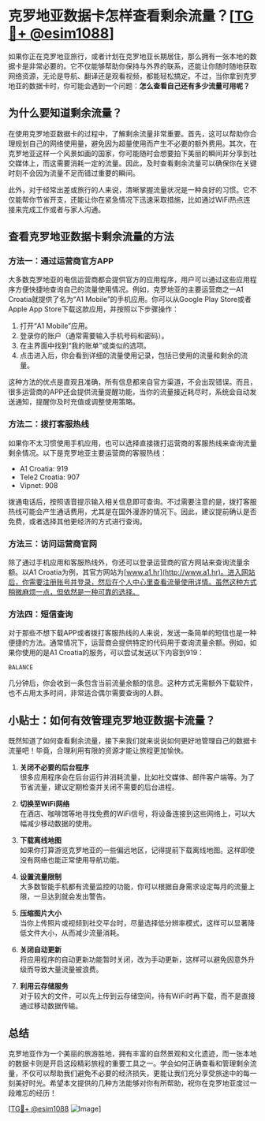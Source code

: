 # 克罗地亚数据卡怎样查看剩余流量？[[TG💪+ @esim1088](https://t.me/s/esim1088)]

如果你正在克罗地亚旅行，或者计划在克罗地亚长期居住，那么拥有一张本地的数据卡是非常必要的。它不仅能够帮助你保持与外界的联系，还能让你随时随地获取网络资源，无论是导航、翻译还是观看视频，都能轻松搞定。不过，当你拿到克罗地亚的数据卡时，你可能会遇到一个问题：**怎么查看自己还有多少流量可用呢？**

## 为什么要知道剩余流量？

在使用克罗地亚数据卡的过程中，了解剩余流量非常重要。首先，这可以帮助你合理规划自己的网络使用量，避免因为超量使用而产生不必要的额外费用。其次，在克罗地亚这样一个风景如画的国家，你可能随时会想要拍下美丽的瞬间并分享到社交媒体上，而这需要消耗一定的流量。因此，及时查看剩余流量可以确保你在关键时刻不会因为流量不足而错过重要的瞬间。

此外，对于经常出差或旅行的人来说，清晰掌握流量状况是一种良好的习惯。它不仅能帮你节省开支，还能让你在紧急情况下迅速采取措施，比如通过WiFi热点连接来完成工作或者与家人沟通。

## 查看克罗地亚数据卡剩余流量的方法

### 方法一：通过运营商官方APP

大多数克罗地亚的电信运营商都会提供官方的应用程序，用户可以通过这些应用程序方便快捷地查询自己的流量使用情况。例如，克罗地亚的主要运营商之一A1 Croatia就提供了名为“A1 Mobile”的手机应用。你可以从Google Play Store或者Apple App Store下载这款应用，并按照以下步骤操作：

1. 打开“A1 Mobile”应用。
2. 登录你的账户（通常需要输入手机号码和密码）。
3. 在主界面中找到“我的账单”或类似的选项。
4. 点击进入后，你会看到详细的流量使用记录，包括已使用的流量和剩余的流量。

这种方法的优点是直观且准确，所有信息都来自官方渠道，不会出现错误。而且，很多运营商的APP还会提供流量提醒功能，当你的流量接近耗尽时，系统会自动发送通知，提醒你及时充值或调整使用策略。

### 方法二：拨打客服热线

如果你不太习惯使用手机应用，也可以选择直接拨打运营商的客服热线来查询流量剩余情况。以下是克罗地亚主要运营商的客服热线：

- A1 Croatia: 919
- Tele2 Croatia: 907
- Vipnet: 908

拨通电话后，按照语音提示输入相关信息即可查询。不过需要注意的是，拨打客服热线可能会产生通话费用，尤其是在国外漫游的情况下。因此，建议提前确认是否免费，或者选择其他更经济的方式进行查询。

### 方法三：访问运营商官网

除了通过手机应用和客服热线外，你还可以登录运营商的官方网站来查询流量余额。以A1 Croatia为例，其官方网站为[www.a1.hr](http://www.a1.hr)。进入网站后，你需要注册账号并登录，然后在个人中心里查看流量使用详情。虽然这种方式稍微麻烦一点，但依然是一种可靠的选择。

### 方法四：短信查询

对于那些不想下载APP或者拨打客服热线的人来说，发送一条简单的短信也是一种便捷的方法。通常情况下，运营商会提供特定的代码用于查询流量余额。例如，如果你使用的是A1 Croatia的服务，可以尝试发送以下内容到919：

```
BALANCE
```

几分钟后，你会收到一条包含当前流量余额的信息。这种方式无需额外下载软件，也不占用太多时间，非常适合偶尔需要查询的人群。

## 小贴士：如何有效管理克罗地亚数据卡流量？

既然知道了如何查看剩余流量，接下来我们就来说说如何更好地管理自己的数据卡流量吧！毕竟，合理利用有限的资源才能让旅程更加愉快。

1. **关闭不必要的后台程序**  
   很多应用程序会在后台运行并消耗流量，比如社交媒体、邮件客户端等。为了节省流量，建议定期检查并关闭不需要的后台进程。

2. **切换至WiFi网络**  
   在酒店、咖啡馆等地寻找免费的WiFi信号，将设备连接到这些网络上，可以大幅减少移动数据的使用。

3. **下载离线地图**  
   如果你打算游览克罗地亚的一些偏远地区，记得提前下载离线地图。这样即使没有网络也能正常使用导航功能。

4. **设置流量限制**  
   大多数智能手机都有流量监控的功能，你可以根据自身需求设定每月的流量上限，一旦达到就会发出警告。

5. **压缩图片大小**  
   当你上传照片或视频到社交平台时，尽量选择低分辨率模式，这样可以显著降低文件大小，从而减少流量消耗。

6. **关闭自动更新**  
   将应用程序的自动更新功能暂时关闭，改为手动更新，这样可以避免因意外升级而导致大量流量被浪费。

7. **利用云存储服务**  
   对于较大的文件，可以先上传到云存储空间，待有WiFi时再下载，而不是直接通过移动数据传输。

## 总结

克罗地亚作为一个美丽的旅游胜地，拥有丰富的自然景观和文化遗迹，而一张本地的数据卡则是开启这段精彩旅程的重要工具之一。学会如何正确查看和管理剩余流量，不仅可以帮助我们避免不必要的经济损失，更能让我们充分享受旅途中的每一刻美好时光。希望本文提供的几种方法能够对你有所帮助，祝你在克罗地亚度过一段难忘的经历！

[[TG💪+ @esim1088](https://t.me/s/esim1088) ![Image](https://i.postimg.cc/4NQfJmqS/Snipaste-2025-05-13-00-14-12.png)]